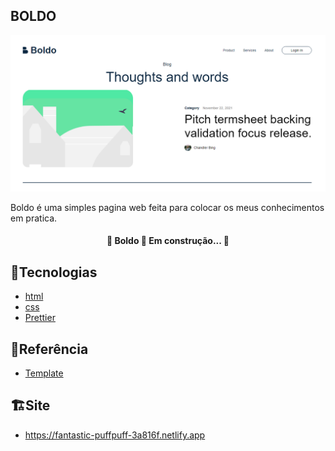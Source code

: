 
## BOLDO
![demo](https://raw.githubusercontent.com/Rinpiki/Pagina-Boldo/master/img/Demo.png)

Boldo é uma simples pagina web feita para colocar os meus conhecimentos em pratica.
<h4 align="center"> 
	🚧  Boldo 🚀 Em construção... 🚧
</h4>

## 🔧Tecnologias
- [html](https://developer.mozilla.org/pt-BR/docs/Web/HTML)
- [css](https://developer.mozilla.org/pt-BR/docs/Web/CSS)
- [Prettier](https://prettier.io/)
## 🔗Referência

 - [Template](https://www.figma.com/file/Rx7dQHwtc6hQuvOuysOFWy/Boldo---Edgar-Allan)
 
 ## 🏗️Site 
 - https://fantastic-puffpuff-3a816f.netlify.app

